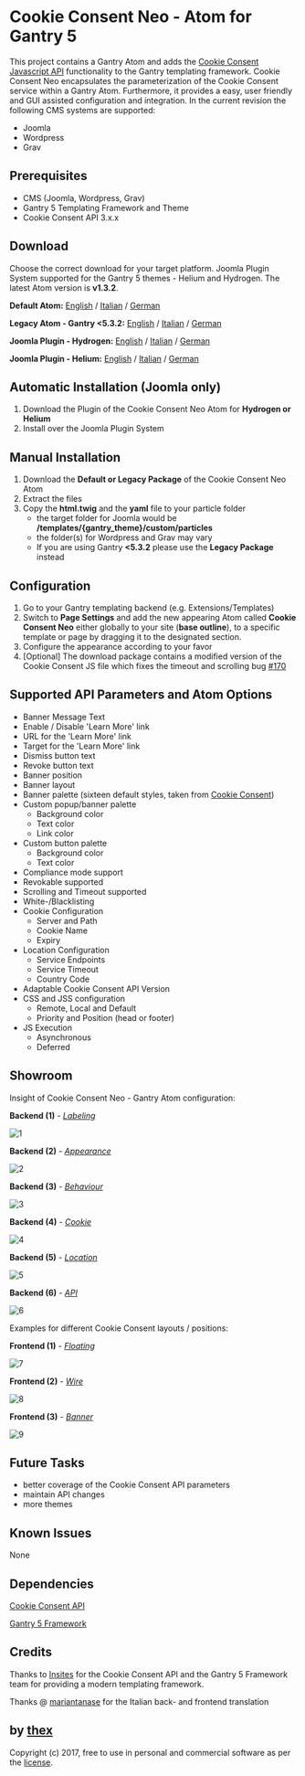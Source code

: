 # Cookie Consent Neo - Atom for Gantry 5
This project contains a Gantry Atom and adds the [Cookie Consent Javascript API](https://github.com/insites/cookieconsent) functionality to the Gantry templating framework. Cookie Consent Neo encapsulates the parameterization of the Cookie Consent service within a Gantry Atom. Furthermore, it provides a easy, user friendly and GUI assisted configuration and integration. In the current revision the following CMS systems are supported:
* Joomla
* Wordpress
* Grav

## Prerequisites
* CMS (Joomla, Wordpress, Grav)
* Gantry 5 Templating Framework and Theme
* Cookie Consent API 3.x.x

## Download
Choose the correct download for your target platform. Joomla Plugin System supported for the Gantry 5 themes - Helium and Hydrogen. The latest Atom version is **v1.3.2**.

**Default Atom:**
[English](https://github.com/thexmanxyz/Cookie-Consent-Neo-Gantry/releases/download/v1.3.2/ccn.atom.only.EN.v1.3.2.zip) / [Italian](https://github.com/thexmanxyz/Cookie-Consent-Neo-Gantry/releases/download/v1.3.2/ccn.atom.only.IT.v1.3.2.zip) / [German](https://github.com/thexmanxyz/Cookie-Consent-Neo-Gantry/releases/download/v1.3.2/ccn.atom.only.DE.v1.3.2.zip)

**Legacy Atom - Gantry <5.3.2:**
[English](https://github.com/thexmanxyz/Cookie-Consent-Neo-Gantry/releases/download/v1.3.2/ccn.atom.only.legacy.EN.v1.3.2.zip) / [Italian](https://github.com/thexmanxyz/Cookie-Consent-Neo-Gantry/releases/download/v1.3.2/ccn.atom.only.legacy.IT.v1.3.2.zip) / [German](https://github.com/thexmanxyz/Cookie-Consent-Neo-Gantry/releases/download/v1.3.2/ccn.atom.only.legacy.DE.v1.3.2.zip)

**Joomla Plugin - Hydrogen:**
[English](https://github.com/thexmanxyz/Cookie-Consent-Neo-Gantry/releases/download/v1.3.2/ccn.j3.hydrogen.EN.v1.3.2.zip) / [Italian](https://github.com/thexmanxyz/Cookie-Consent-Neo-Gantry/releases/download/v1.3.2/ccn.j3.hydrogen.IT.v1.3.2.zip) / [German](https://github.com/thexmanxyz/Cookie-Consent-Neo-Gantry/releases/download/v1.3.2/ccn.j3.hydrogen.DE.v1.3.2.zip)

**Joomla Plugin - Helium:**
[English](https://github.com/thexmanxyz/Cookie-Consent-Neo-Gantry/releases/download/v1.3.2/ccn.j3.helium.EN.v1.3.2.zip) / [Italian](https://github.com/thexmanxyz/Cookie-Consent-Neo-Gantry/releases/download/v1.3.2/ccn.j3.helium.IT.v1.3.2.zip) / [German](https://github.com/thexmanxyz/Cookie-Consent-Neo-Gantry/releases/download/v1.3.2/ccn.j3.helium.DE.v1.3.2.zip)

## Automatic Installation (Joomla only)
1. Download the Plugin of the Cookie Consent Neo Atom for **Hydrogen or Helium**
2. Install over the Joomla Plugin System

## Manual Installation
1. Download the **Default or Legacy Package** of the Cookie Consent Neo Atom
2. Extract the files
3. Copy the **html.twig** and the **yaml** file to your particle folder 
   * the target folder for Joomla would be **/templates/{gantry_theme}/custom/particles**
   * the folder(s) for Wordpress and Grav may vary
   * If you are using Gantry **<5.3.2** please use the **Legacy Package** instead
   
 ## Configuration
 1. Go to your Gantry templating backend (e.g. Extensions/Templates)
 2. Switch to **Page Settings** and add the new appearing Atom called **Cookie Consent Neo** either globally to your site (**base outline**), to a specific template or page by dragging it to the designated section.
 3. Configure the appearance according to your favor
 4. [Optional] The download package contains a modified version of the Cookie Consent JS file which fixes the timeout and scrolling bug [#170](https://github.com/insites/cookieconsent/issues/170)

## Supported API Parameters and Atom Options
* Banner Message Text
* Enable / Disable 'Learn More' link
* URL for the 'Learn More' link
* Target for the 'Learn More' link
* Dismiss button text
* Revoke button text
* Banner position
* Banner layout
* Banner palette (sixteen default styles, taken from [Cookie Consent](https://cookieconsent.insites.com/download/))
* Custom popup/banner palette
  * Background color
  * Text color
  * Link color
* Custom button palette
  * Background color
  * Text color
* Compliance mode support
* Revokable supported
* Scrolling and Timeout supported
* White-/Blacklisting
* Cookie Configuration
  * Server and Path
  * Cookie Name
  * Expiry
* Location Configuration
  * Service Endpoints
  * Service Timeout
  * Country Code
* Adaptable Cookie Consent API Version
* CSS and JSS configuration
  * Remote, Local and Default
  * Priority and Position (head or footer)
* JS Execution
  * Asynchronous
  * Deferred

## Showroom
Insight of Cookie Consent Neo - Gantry Atom configuration:

**Backend (1)** - *[Labeling](/screenshots/backend_labeling.png)*

![1](/screenshots/backend_labeling.png)

**Backend (2)** - *[Appearance](/screenshots/backend_appearance.png)*

![2](/screenshots/backend_appearance.png)

**Backend (3)** - *[Behaviour](/screenshots/backend_behaviour.png)*

![3](/screenshots/backend_behaviour.png)

**Backend (4)** - *[Cookie](/screenshots/backend_cookie.png)*

![4](/screenshots/backend_cookie.png)

**Backend (5)** - *[Location](/screenshots/backend_location.png)*

![5](/screenshots/backend_location.png)

**Backend (6)** - *[API](/screenshots/backend_api.png)*

![6](/screenshots/backend_api.png)

Examples for different Cookie Consent layouts / positions:

**Frontend (1)** - *[Floating](/screenshots/frontend_1.png)*

![7](/screenshots/frontend_1.png)

**Frontend (2)** - *[Wire](/screenshots/frontend_2.png)*

![8](/screenshots/frontend_2.png)

**Frontend (3)** - *[Banner](/screenshots/frontend_3.png)*

![9](/screenshots/frontend_3.png)

## Future Tasks
* better coverage of the Cookie Consent API parameters
* maintain API changes
* more themes

## Known Issues
None

## Dependencies
[Cookie Consent API](https://cookieconsent.insites.com/documentation/javascript-api/)

[Gantry 5 Framework](http://gantry.org/)

## Credits
Thanks to [Insites](https://insites.com/) for the Cookie Consent API and the Gantry 5 Framework team for providing a modern templating framework.

Thanks @ [mariantanase](https://github.com/mariantanase) for the Italian back- and frontend translation

## by [thex](https://github.com/thexmanxyz)
Copyright (c) 2017, free to use in personal and commercial software as per the [license](/LICENSE.md).
